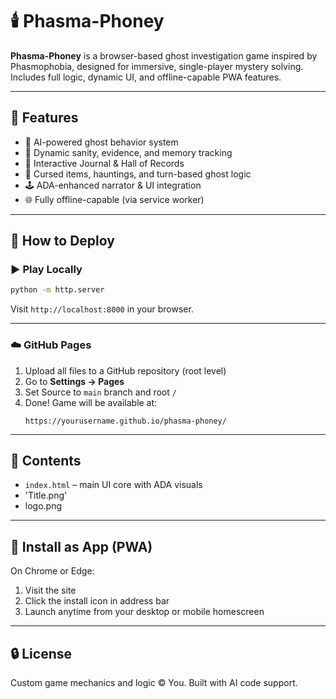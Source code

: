 # 🕯️ Phasma-Phoney

**Phasma-Phoney** is a browser-based ghost investigation game inspired by Phasmophobia, designed for immersive, single-player mystery solving. Includes full logic, dynamic UI, and offline-capable PWA features.

---

## 🚀 Features

- 👻 AI-powered ghost behavior system
- 🧠 Dynamic sanity, evidence, and memory tracking
- 📔 Interactive Journal & Hall of Records
- 🔮 Cursed items, hauntings, and turn-based ghost logic
- 🕹️ ADA-enhanced narrator & UI integration
- 🌐 Fully offline-capable (via service worker)

---

## 🔧 How to Deploy

### ▶️ Play Locally
```bash
python -m http.server
```
Visit `http://localhost:8000` in your browser.

---

### ☁️ GitHub Pages
1. Upload all files to a GitHub repository (root level)
2. Go to **Settings → Pages**
3. Set Source to `main` branch and root `/`
4. Done! Game will be available at:
   ```
   https://yourusername.github.io/phasma-phoney/
   ```

---

## 📁 Contents

- `index.html` – main UI core with ADA visuals
- 'Title.png'
- logo.png
---

## 📱 Install as App (PWA)
On Chrome or Edge:
1. Visit the site
2. Click the install icon in address bar
3. Launch anytime from your desktop or mobile homescreen

---

## 🔒 License

Custom game mechanics and logic © You. Built with AI code support.
